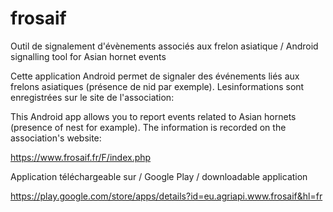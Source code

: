 # frosaif
Outil de signalement d'évènements associés aux frelon asiatique / Android signalling tool for Asian hornet events

Cette application Android permet de signaler des événements liés aux frelons asiatiques (présence de nid par exemple). Lesinformations sont enregistrées sur le site de l'association:

This Android app allows you to report events related to Asian hornets (presence of nest for example). The information is recorded on the association's website:

https://www.frosaif.fr/F/index.php

Application téléchargeable sur / Google Play / downloadable application

https://play.google.com/store/apps/details?id=eu.agriapi.www.frosaif&hl=fr
